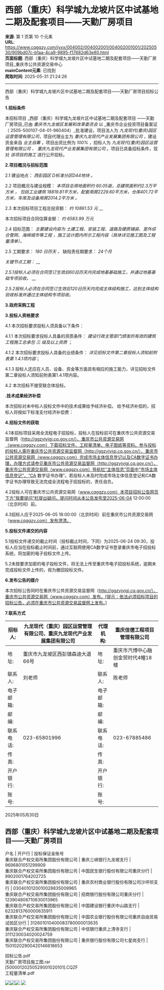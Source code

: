 # 西部（重庆）科学城九龙坡片区中试基地二期及配套项目——天勤厂房项目

**来源**: 第 1 页第 10 个元素  
**URL**: https://www.cqggzy.com/jyxx/004002/004002001/004002001001/20250530/909bd07c-b1aa-4ca9-9895-f17682d63e80.html  
**页面标题**: 西部（重庆）科学城九龙坡片区中试基地二期及配套项目——天勤厂房项目_重庆市公共资源交易中心  
**mainContent元素**: 已找到  
**爬取时间**: 2025-05-31 21:24:26

---

西部（重庆）科学城九龙坡片区中试基地二期及配套项目——天勤厂房项目招标公告

**1.招标条件**

本招标项目 _西部（重庆）科学城九龙坡片区中试基地二期及配套项目 ——天勤厂房项目_已由 _重庆市九龙坡区发展和改革委员会_ 以 _重庆市企业投资项目备案证（ 2505-500107-04-01-960404）_批准建设，项目法人为 _九龙现代(重庆)园区运营管理有限公司_，项目代理业主为 _重庆九龙现代产业发展集团有限公司_ ，建设资金来自 _业主自筹_ ，项目出资比例为 _100%_ ，招标人为 _九龙现代(重庆)园区运营管理有限公司_ _、_ _重庆九龙现代产业发展集团有限公司_ 。项目已具备招标条件，现对 _该项目的施工_ 进行公开招标。

**2.项目概况与招标范围**

2.1 建设地点： _西彭园区 D标准分区D44地块_ _。_

2.2 项目概况与建设规模： _本项目总用地面积约 60.05亩，总建筑面积约2.3万平方米_ _，_ _包括工业建筑 18819.81平方米，配套用房2229.60平方米，仓库401.72平方米，车库及设备用房2014.2平方米_ _。_

2.3 本次招标项目工程总投资额： _约_ _10861.53_ _元_ __

本次招标项目合同估算金额： _约_ _6583.99_ _万元_

2.4 招标范围： _主要建设内容为_ _土建工程、安装工程、道路及硬质铺装、室外综合管网、海绵城市等工程_ _，施工设计图内所示工程内容（具体详见施工图及工程量清单）。_

2.5 工期要求： _180_ _日历天_ _，_ 缺陷责任期要求： _24个月_

_关键节点工期：_ __

_2.5.1投标人必须在合同签订生效后60日历天内完成地基基础施工，并通过地基基础专项验收。_ __

_2.5.2投标人必须在合同签订生效后120日历天内完成主体结构施工，达到主体结构验收标准并通过主体结构专项验收。_

**3.政府采购工程**

**3.投标人资格要求**

4.1 本次招标要求投标人须具备以下条件：

4.1.1 本次招标要求投标人具备的资质条件： _建设行政主管部门颁发的有效的建筑工程施工总承包_ _三_ _级及以上资质_ ；

4.1.2 本次招标要求投标人具备的业绩条件： _详见招标文件第二章投标人须知前附表第 1.4.1项内容_；

4.1.3 投标人还应在人员、设备、资金等方面具有相应的施工能力，详见招标文件第二章投标人须知前附表第1.4.1项内容。

4.2 本次招标不接受联合体投标。

**.技术成果经济补偿**

本次招标对未中标人投标文件中的技术成果给予经济补偿。 给予经济补偿的，招标人将按如下标准支付经济补偿费： 

**4.招标文件的获取**

4.1本招标项目采用全流程电子招投标，投标人在投标前可在重庆市公共资源交易监督网（http://ggzyjyjgj.cq.gov.cn/）、重庆市公共资源交易网（www.cqggzy.com）下载招标文件、工程量清单、电子图纸等资料。参与投标的投标人需在重庆市公共资源交易监督网（http://ggzyjyjgj.cq.gov.cn/）、重庆市公共资源交易网（www.cqggzy.com）完成市场主体信息登记以及CA数字证书办理，办理方式请参见重庆市公共资源交易监督网（http://ggzyjyjgj.cq.gov.cn/）、重庆市公共资源交易网（www.cqggzy.com）导航栏“主体信息”页面中“市场主体信息登记”、“CA 数字证书办理”。若投标人未及时完成市场主体信息登记和CA数字证书办理导致无法完成全流程电子招投标的，责任自负。

4.2投标人可在重庆市公共资源交易网（www.cqggzy.com）本项目招标公告网页下方“我要提问”栏提出疑问，提问时间从本公告发布至2025-06-04 12:00:00（北京时间）前。

4.3招标人应于2025-06-05 18:00:00（北京时间）前在重庆市公共资源交易网（www.cqggzy.com）发布澄清。

**5.投标文件递交的内容**

5.1投标文件递交的截止时间（投标截止时间，下同）为2025-06-24 09:30，投标人应当在投标截止时间前，通过互联网使用CA数字证书登录重庆市电子招投标系统，将加密的电子投标文件上传。

5.2未按要求加密的电子投标文件，将无法上传至重庆市电子招投标系统，逾期未完成投标文件上传的，视为撤回投标文件。

**6.发布公告的媒介**

本次招标公告同时在重庆市公共资源交易监督网（http://ggzyjyjgj.cq.gov.cn/）、重庆市公共资源交易网（www.cqggzy.com）发布。[提示：依法必须招标项目的招标公告，必须在重庆市公共资源交易监督网上发布。] 

**7.联系方式**

招标人: | 九龙现代（重庆）园区运营管理有限公司、重庆九龙现代产业发展集团有限公司 | 代理机构: |  重庆佳德工程项目管理有限公司   
---|---|---|---  
地址: |  重庆市九龙坡区西彭镇森迪大道66号 | 地址: |  重庆市汽博中心融创金贸时代4幢18楼  
联系人: |  刘老师  | 联系人: |  陈老师   
电子邮箱: |  | 电子邮箱: |   
邮编: |  | 邮编: |   
联系电话: |  023-65801996  | 联系电话: |  023-67885486   
传真: |  | 传真: |   
开户银行: |  | 开户银行: |   
账号: |  | 账号: |   
  
2025年05月30日 

  
西部（重庆）科学城九龙坡片区中试基地二期及配套项目——天勤厂房项目  
---  
户名 | 开户行 | 投标保证金账号  
重庆联合产权交易所集团股份有限公司 | 重庆三峡银行九龙坡支行 | 9696801051299909  
重庆联合产权交易所集团股份有限公司 | 中国民生银行股份有限公司重庆分行 | 9902001764202725  
重庆联合产权交易所集团股份有限公司 | 重庆农村商业银行股份有限公司沙坪坝支行 | 0304010120010028835009965  
重庆联合产权交易所集团股份有限公司 | 招商银行股份有限公司重庆分行 | 123904808710630013965  
重庆联合产权交易所集团股份有限公司 | 中国建设银行重庆中山路支行 | 6232813760000635911  
重庆联合产权交易所集团股份有限公司 | 中国农业银行股份有限公司重庆自由贸易试验区分行 | 312601010400083780000013635  
重庆联合产权交易所集团股份有限公司 | 中信银行重庆上清寺支行 | 3111230034020024759  
重庆联合产权交易所集团股份有限公司 | 重庆银行股份有限公司七星岗支行 | 15010202900420146618653  
  
  
  
招标公告.pdf    
天勤厂房项目施工图.rar    
[50000120250529001020101].CQZF    
工程量清单.pdf    
  
  
  
  
[![](https://ztb.cqggzy.com/CQTPFrame/css/img/tiwen.png)](http://ztb.cqggzy.com/CQTPFrame/jsgcztbmis2/pages/onlinetiwen/OnLineTiWen_Detail?GongGaoGuid=909bd07c-b1aa-4ca9-9895-f17682d63e80)[![](https://ztb.cqggzy.com/CQTPFrame/css/img/baohan.png)](https://jrfw.cqggzy.com)[![](https://ztb.cqggzy.com/CQTPFrame/css/img/zbgg.png)](https://www.cqggzy.com/bszn/007009/007009005/20191009/8fc81c47-6ef5-4a6f-966c-1360506afdde.html) [![](https://ztb.cqggzy.com/CQTPFrame/css/img/dayi.png)](https://www.cqggzy.com/bszn/007009/007009005/20191009/8fc81c47-6ef5-4a6f-966c-1360506afdde.html)

